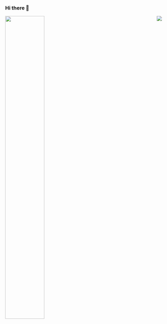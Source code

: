### Hi there 👋

<img align="left" width="50%" src="https://github-readme-stats.vercel.app/api?username=newtonneto&show_icons=true&theme=radical" />
<img align="right" width="auto" style="display:flex;" src="https://github-readme-stats.vercel.app/api/top-langs/?username=newtonneto&layout=compact&theme=radical" />

<!--
**newtonneto/newtonneto** is a ✨ _special_ ✨ repository because its `README.md` (this file) appears on your GitHub profile.

Here are some ideas to get you started:

- 🔭 I’m currently working on ...
- 🌱 I’m currently learning ...
- 👯 I’m looking to collaborate on ...
- 🤔 I’m looking for help with ...
- 💬 Ask me about ...
- 📫 How to reach me: ...
- 😄 Pronouns: ...
- ⚡ Fun fact: ...
-->
